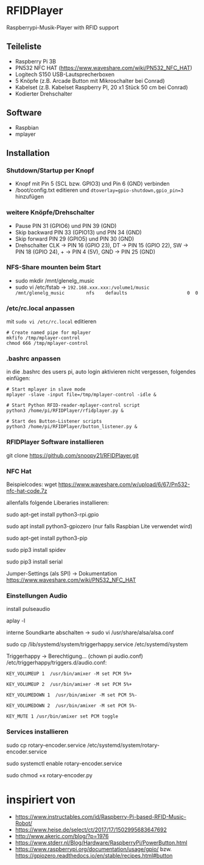 # RFIDPlayer
Raspberrypi-Musik-Player with RFID support

## Teileliste
- Raspberry Pi 3B
- PN532 NFC HAT (https://www.waveshare.com/wiki/PN532_NFC_HAT)
- Logitech S150 USB-Lautsprecherboxen
- 5 Knöpfe (z.B. Arcade Button mit Mikroschalter bei Conrad)
- Kabelset (z.B. Kabelset Raspberry PI, 20 x1 Stück 50 cm bei Conrad)
- Kodierter Drehschalter

## Software
- Raspbian
- mplayer

## Installation

### Shutdown/Startup per Knopf
- Knopf mit Pin 5 (SCL bzw. GPIO3) und Pin 6 (GND) verbinden
- /boot/config.txt editieren und ```dtoverlay=gpio-shutdown,gpio_pin=3``` hinzufügen

### weitere Knöpfe/Drehschalter
- Pause PIN 31 (GPIO6) und PIN 39 (GND)
- Skip backward PIN 33 (GPIO13) und PIN 34 (GND)
- Skip forward PIN 29 (GPIO5) und PIN 30 (GND)
- Drehschalter CLK -> PIN 16 (GPIO 23), DT -> PIN 15 (GPIO 22), SW -> PIN 18 (GPIO 24), + -> PIN 4 (5V), GND -> PIN 25 (GND)

### NFS-Share mounten beim Start
- sudo mkdir /mnt/glenelg_music
- sudo vi /etc/fstab -> ```192.168.xxx.xxx:/volume1/music              /mnt/glenelg_music        nfs    defaults                      0  0```

### /etc/rc.local anpassen
mit ```sudo vi /etc/rc.local``` editieren
```
# Create named pipe for mplayer
mkfifo /tmp/mplayer-control
chmod 666 /tmp/mplayer-control
```

### .bashrc anpassen
in die .bashrc des users pi, auto login aktivieren nicht vergessen, folgendes einfügen:
```
# Start mplayer in slave mode
mplayer -slave -input file=/tmp/mplayer-control -idle &

# Start Python RFID-reader-mplayer-control script
python3 /home/pi/RFIDPlayer/rfidplayer.py &

# Start des Button-Listener scripts
python3 /home/pi/RFIDPlayer/button_listener.py &
```

### RFIDPlayer Software installieren
git clone https://github.com/snoopy21/RFIDPlayer.git

### NFC Hat
Beispielcodes:
wget https://www.waveshare.com/w/upload/6/67/Pn532-nfc-hat-code.7z

allenfalls folgende Liberaries installieren:

sudo apt-get install python3-rpi.gpio

sudo apt install python3-gpiozero (nur falls Raspbian Lite verwendet wird)

sudo apt-get install python3-pip

sudo pip3 install spidev

sudo pip3 install serial

Jumper-Settings (als SPI) -> Dokumentation https://www.waveshare.com/wiki/PN532_NFC_HAT

### Einstellungen Audio

install pulseaudio

aplay -l

interne Soundkarte abschalten -> sudo vi /usr/share/alsa/alsa.conf

sudo cp /lib/systemd/system/triggerhappy.service /etc/systemd/system

Triggerhappy -> Berechtigung... (chown pi audio.conf)
/etc/triggerhappy/triggers.d/audio.conf:
```
KEY_VOLUMEUP 1  /usr/bin/amixer -M set PCM 5%+

KEY_VOLUMEUP 2  /usr/bin/amixer -M set PCM 5%+

KEY_VOLUMEDOWN 1  /usr/bin/amixer -M set PCM 5%- 

KEY_VOLUMEDOWN 2  /usr/bin/amixer -M set PCM 5%- 

KEY_MUTE 1 /usr/bin/amixer set PCM toggle
```

### Services installieren

sudo cp rotary-encoder.service /etc/systemd/system/rotary-encoder.service

sudo systemctl enable rotary-encoder.service

sudo chmod +x rotary-encoder.py

# inspiriert von
- https://www.instructables.com/id/Raspberry-Pi-based-RFID-Music-Robot/
- https://www.heise.de/select/ct/2017/17/1502995683647692
- http://www.akeric.com/blog/?p=1976
- https://www.stderr.nl/Blog/Hardware/RaspberryPi/PowerButton.html
- https://www.raspberrypi.org/documentation/usage/gpio/ bzw. https://gpiozero.readthedocs.io/en/stable/recipes.html#button
